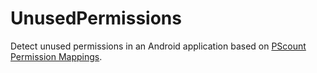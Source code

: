 UnusedPermissions
============

Detect unused permissions in an Android application based on [PScount Permission Mappings](http://pscout.csl.toronto.edu/).